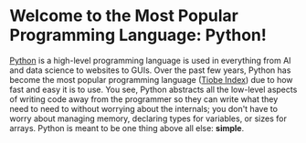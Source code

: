 # Welcome to the Most Popular Programming Language: Python!
[Python](https://www.python.org/doc/essays/blurb/) is a high-level programming language is used in everything from AI and data science to websites to GUIs. Over the past
few years, Python has become the most popular programming language ([Tiobe Index](https://www.tiobe.com/tiobe-index/)) due to how fast and easy it is to use. You see, Python 
abstracts all the low-level aspects of writing code away from the programmer so they can write what they need to need to without worrying about the internals; you don't have 
to worry about managing memory, declaring types for variables, or sizes for arrays. Python is meant to be one thing above all else: **simple**.
